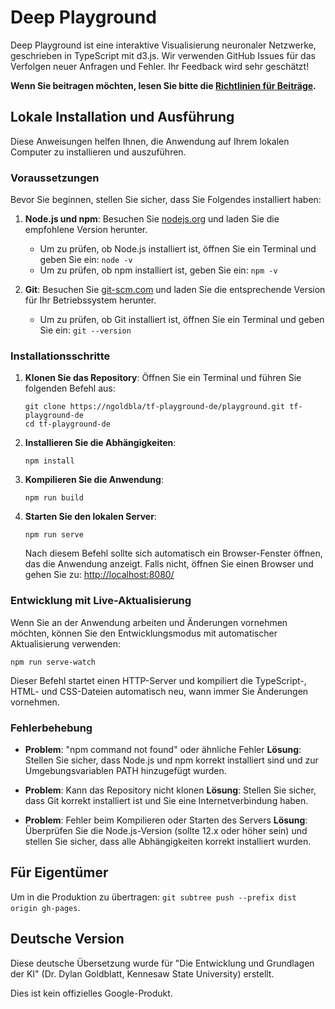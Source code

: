 # Deep Playground

Deep Playground ist eine interaktive Visualisierung neuronaler Netzwerke, geschrieben in
TypeScript mit d3.js. Wir verwenden GitHub Issues für das Verfolgen neuer Anfragen und Fehler.
Ihr Feedback wird sehr geschätzt!

**Wenn Sie beitragen möchten, lesen Sie bitte die [Richtlinien für Beiträge](CONTRIBUTING.md).**

## Lokale Installation und Ausführung

Diese Anweisungen helfen Ihnen, die Anwendung auf Ihrem lokalen Computer zu installieren und auszuführen.

### Voraussetzungen

Bevor Sie beginnen, stellen Sie sicher, dass Sie Folgendes installiert haben:

1. **Node.js und npm**: Besuchen Sie [nodejs.org](https://nodejs.org/) und laden Sie die empfohlene Version herunter.
   - Um zu prüfen, ob Node.js installiert ist, öffnen Sie ein Terminal und geben Sie ein: `node -v`
   - Um zu prüfen, ob npm installiert ist, geben Sie ein: `npm -v`

2. **Git**: Besuchen Sie [git-scm.com](https://git-scm.com/downloads) und laden Sie die entsprechende Version für Ihr Betriebssystem herunter.
   - Um zu prüfen, ob Git installiert ist, öffnen Sie ein Terminal und geben Sie ein: `git --version`

### Installationsschritte

1. **Klonen Sie das Repository**:
   Öffnen Sie ein Terminal und führen Sie folgenden Befehl aus:
   ```
   git clone https://ngoldbla/tf-playground-de/playground.git tf-playground-de
   cd tf-playground-de

   ```

2. **Installieren Sie die Abhängigkeiten**:
   ```
   npm install
   ```

3. **Kompilieren Sie die Anwendung**:
   ```
   npm run build
   ```

4. **Starten Sie den lokalen Server**:
   ```
   npm run serve
   ```

   Nach diesem Befehl sollte sich automatisch ein Browser-Fenster öffnen, das die Anwendung anzeigt.
   Falls nicht, öffnen Sie einen Browser und gehen Sie zu: [http://localhost:8080/](http://localhost:8080/)

### Entwicklung mit Live-Aktualisierung

Wenn Sie an der Anwendung arbeiten und Änderungen vornehmen möchten, können Sie den Entwicklungsmodus mit automatischer Aktualisierung verwenden:

```
npm run serve-watch
```

Dieser Befehl startet einen HTTP-Server und kompiliert die TypeScript-, HTML- und CSS-Dateien automatisch neu, wann immer Sie Änderungen vornehmen.

### Fehlerbehebung

- **Problem**: "npm command not found" oder ähnliche Fehler
  **Lösung**: Stellen Sie sicher, dass Node.js und npm korrekt installiert sind und zur Umgebungsvariablen PATH hinzugefügt wurden.

- **Problem**: Kann das Repository nicht klonen
  **Lösung**: Stellen Sie sicher, dass Git korrekt installiert ist und Sie eine Internetverbindung haben.

- **Problem**: Fehler beim Kompilieren oder Starten des Servers
  **Lösung**: Überprüfen Sie die Node.js-Version (sollte 12.x oder höher sein) und stellen Sie sicher, dass alle Abhängigkeiten korrekt installiert wurden.

## Für Eigentümer
Um in die Produktion zu übertragen: `git subtree push --prefix dist origin gh-pages`.

## Deutsche Version

Diese deutsche Übersetzung wurde für "Die Entwicklung und Grundlagen der KI" (Dr. Dylan Goldblatt, Kennesaw State University) erstellt.

Dies ist kein offizielles Google-Produkt.
